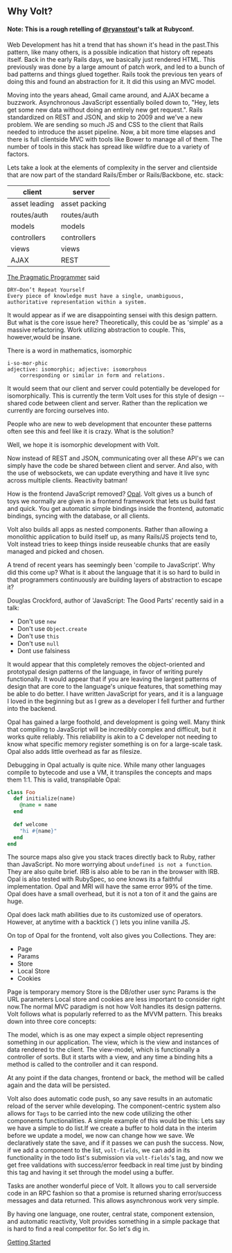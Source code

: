 ## Why Volt?
#### Note: This is a rough retelling of [@ryanstout](link)'s talk at Rubyconf.

Web Development has hit a trend that has shown it's head in the past.This pattern, like
many others, is a possible indication that history oft repeats itself. Back in the early
Rails days, we basically just rendered HTML. This previously was done by a large amount
of patch work, and led to a bunch of bad patterns and things glued together. Rails took
the previous ten years of doing this and found an abstraction for it. It did this 
using an MVC model. 

Moving into the years ahead, Gmail came around, and AJAX became a buzzwork. Asynchronous
JavaScript essentially boiled down to, "Hey, lets get some new data without doing an 
entirely new get request.". Rails standardized on REST and JSON, and skip to 2009 and
we've a new problem. We are sending so much JS and CSS to the client that Rails needed
to introduce the asset pipeline. Now, a bit more time elapses and there is full clientside
MVC with tools like Bower to manage all of them. The number of tools in this stack has
spread like wildfire due to a variety of factors.

Lets take a look at the elements of complexity in the server and clientside that are now
part of the standard Rails/Ember or Rails/Backbone, etc. stack:

|client              |server
|---                 |---
|asset leading       | asset packing
|routes/auth         | routes/auth
|models              | models
|controllers         | controllers
|views               | views
|AJAX                | REST

[The Pragmatic Programmer](link) said

```
DRY—Don’t Repeat Yourself
Every piece of knowledge must have a single, unambiguous, authoritative representation within a system.
```

It would appear as if we are disappointing sensei with this design pattern. But what
is the core issue here? Theoretically, this could be as 'simple' as a massive refactoring. 
Work utilizing abstraction to couple. This, however,would be insane. 

There is a word in mathematics, isomorphic

```
i·so·mor·phic
adjective: isomorphic; adjective: isomorphous
    corresponding or similar in form and relations.
```

It would seem that our client and server could potentially be developed for isomorphically.
This is currently the term Volt uses for this style of design -- shared code between client
and server. Rather than the replication we currently are forcing ourselves into.

People who are new to web development that encounter these patterns often see this and
feel like it is crazy. What is the solution?

Well, we hope it is isomorphic development with Volt.

Now instead of REST and JSON, communicating over all these API's we can simply have the
code be shared between client and server. And also, with the use of websockets, we can
update everything and have it live sync across multiple clients. Reactivity batman!

How is the frontend JavaScript removed? [Opal](link). Volt gives us a bunch of toys
we normally are given in a frontend framework that lets us build fast and quick.
You get automatic simple bindings inside the frontend, automatic bindings, syncing
with the database, or all clients. 

Volt also builds all apps as nested components. Rather than allowing a monolithic application
to build itself up, as many Rails/JS projects tend to, Volt instead tries to keep things
inside reuseable chunks that are easily managed and picked and chosen.

A trend of recent years has seemingly been 'compile to JavaScript'. Why did this come up?
What is it about the language that it is so hard to build in that programmers continuously
are building layers of abstraction to escape it?

Douglas Crockford, author of 'JavaScript: The Good Parts' recently said in a talk:

- Don't use `new`
- Don't use `Object.create`
- Don't use `this`
- Don't use `null`
- Dont use falsiness

It would appear that this completely removes the object-oriented and prototypal design
patterns of the language, in favor of writing purely functionally. It would appear
that if you are leaving the largest patterns of design that are core to the language's
unique features, that something may be able to do better. I have written JavaScript for
years, and it is a language I loved in the beginning but as I grew as a developer I
fell further and further into the backend.

Opal has gained a large foothold, and development is going well. Many think that compiling
to JavaScript will be incredibly complex and difficult, but it works quite reliably. This
reliability is akin to a C developer not needing to know what specific memory register 
something is on for a large-scale task. Opal also adds little overhead as far as filesize.

Debugging in Opal actually is quite nice. While many other languages compile to bytecode
and use a VM, it transpiles the concepts and maps them 1:1. This is valid, transpilable
Opal:

```RUBY
class Foo
  def initialize(name)
    @name = name
  end
  
  def welcome
    "hi #{name}"
  end
end
```

The source maps also give you stack traces directly back to Ruby, rather than JavaScript.
No more worrying about `undefined is not a function`. They are also quite brief. IRB is
also able to be ran in the browser with IRB. Opal is also tested with RubySpec, so one
knows its a faithful implementation. Opal and MRI will have the same error 99% of the
time. Opal does have a small overhead, but it is not a ton of it and the gains are huge.

Opal does lack math abilities due to its customized use of operators. However, at anytime
with a backtick (\`) lets you inline vanilla JS.

On top of Opal for the frontend, volt also gives you Collections. They are:
- Page
- Params
- Store
- Local Store
- Cookies

Page is temporary memory
Store is the DB/other user sync
Params is the URL parameters
Local store and cookies are less important to consider right now.The normal MVC
paradigm is not how Volt handles its design patterns. Volt follows what is popularly
referred to as the MVVM pattern. This breaks down into three core concepts:

The model, which is as one may expect a simple object representing something in our application.
The view, which is the view and instances of data rendered to the client.
The view-model, which is functionally a controller of sorts. But it starts with a view, and any
time a binding hits a method is called to the controller and it can respond.

At any point if the data changes, frontend or back, the method will be called again and the data
will be persisted.

Volt also does automatic code push, so any save results in an automatic reload of the server while
developing. The component-centric system also allows for `Tags` to be carried into the new code
utilizing the other components functionalities. A simple example of this would be this:
Lets say we have a simple to do list.If we create a buffer to hold data in the interim before we
update a model, we now can change how we save. We declaratively state the save, and if it passes
we can push the success. Now, if we add a component to the list, `volt-fields`, we can add in
its functionality in the todo list's submission via `volt-fields`'s tag, and now we get free
validations with success/error feedback in real time just by binding this tag and having it
set through the model using a buffer.

Tasks are another wonderful piece of Volt. It allows you to call serverside code in an RPC fashion
so that a promise is returned sharing error/success messages and data returned. This allows
asynchronous work very simple.

By having one language, one router, central state, component extension, and automatic
reactivity, Volt provides something in a simple package that is hard to find a real competitor
for. So let's dig in.

[Getting Started](part_2.md)


